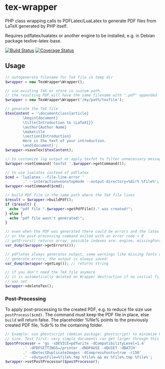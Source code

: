 # tex-wrapper

PHP class wrapping calls to PDFLatex/LuaLatex to generate PDF files from LaTeX
generated by PHP itself.

Requires pdflatex/lualatex or another engine to be installed, e.g. in Debian
package texlive-latex-base.

[![Build Status](https://travis-ci.org/j-schumann/tex-wrapper.svg?branch=master)](https://travis-ci.org/j-schumann/tex-wrapper) [![Coverage Status](https://coveralls.io/repos/github/j-schumann/tex-wrapper/badge.svg?branch=master)](https://coveralls.io/github/j-schumann/tex-wrapper?branch=master)

## Usage

```php
// autogenerate filename for TeX file in temp dir
$wrapper = new TexWrapper\Wrapper();

// use existing TeX or store in custom path.
// the resulting PDF will have the same filename with ".pdf" appended
$wrapper = new TexWrapper\Wrapper('/my/path/texfile');

// generate the TeX file
$texContent = '\documentclass{article}
        \begin{document}
        \title{Introduction to \LaTeX{}}
        \author{Author Name}
        \maketitle
        \section{Introduction}
        Here is the text of your introduction.
        \end{document}';
$wrapper->saveTex($texContent);

// to customize log output or apply texfot to filter unnecessary messages
$wrapper->setCommand('texfot '.$wrapper->getCommand());

// to use lualatex instead of pdflatex
$cmd = 'lualatex --file-line-error '
        .' --interaction=nonstopmode --output-directory=%dir% %file%';
$wrapper->setCommand($cmd);

// build PDF file in the same path where the TeX file lives
$result = $wrapper->buildPdf();
if ($result) {
  echo "pdf file ".$wrapper->getPdfFile()." was created!";
} else {
  echo "pdf file wasn't generated!";
}

// even when the PDF was generated there could be errors and the latex engine
// or the post-processing command exited with an error code > 0
// getErrors() returns array, possible indexes are: engine, missingFonts, postProcessor
var_dump($wrapper->getErrors());

// pdflatex always generates output, some warnings like missing fonts do not
// generate errors, the output is always saved:
var_dump($wrapper->getLog()); // returns string

// if you don't need the TeX file anymore
// it is automatically deleted on Wrapper destruction if no initial filename
// was set
$wrapper->deleteTex();
```

### Post-Processing
To apply post-processing to the created PDF, e.g. to reduce file size use
```postProcess($cmd)```.
The command must keep the PDF file in place, else ```build``` will return false.
The placeholder %file% points to the previously created PDF file, %dir% to the
containing folder.

```php
// Example: use ghostscript (debian package: ghostscript) to minimize PDF file
// size. Test first: very simple documents can get larger through this!
$postProcessor = 'gs -sDEVICE=pdfwrite -dCompatibilityLevel=1.4'
        .' -dPDFSETTINGS=/printer -dNOPAUSE -dQUIET -dBATCH'
        .' -dDetectDuplicateImages -dCompressFonts=true -r150'
        .' -sOutputFile=%file%.tmp %file% && mv %file%.tmp %file%';
$wrapper->setPostProcessor($postProcessor);
```